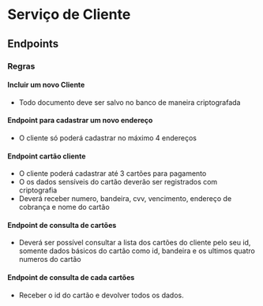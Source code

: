 # Serviço de Cliente

## Endpoints

### Regras

#### Incluir um novo Cliente 

- Todo documento deve ser salvo no banco de maneira criptografada

#### Endpoint para cadastrar um novo endereço

- O cliente só poderá cadastrar no máximo 4 endereços

#### Endpoint cartão cliente

- O cliente poderá cadastrar até 3 cartões para pagamento
- O os dados sensíveis do cartão deverão ser registrados com criptografia
- Deverá receber numero, bandeira, cvv, vencimento, endereço de cobrança e nome do cartão

#### Endpoint de consulta de cartões 

- Deverá ser possível consultar a lista dos cartões do cliente pelo seu id, somente dados básicos do cartão como id, bandeira e os ultimos quatro numeros do cartão

#### Endpoint de consulta de cada cartões

- Receber o id do cartão e devolver todos os dados. 

